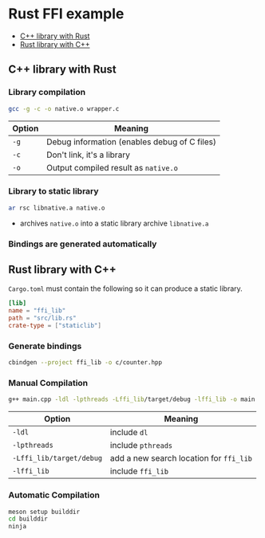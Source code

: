 # Rust FFI example

- [C++ library with Rust](https://github.com/MGlolenstine/rust_c_ffi/tree/main/cpp_lib_in_rust)
- [Rust library with C++](https://github.com/MGlolenstine/rust_c_ffi/tree/main/rust_lib_in_cpp)

## C++ library with Rust

### Library compilation

```bash
gcc -g -c -o native.o wrapper.c
```

|Option|Meaning|
|---|---|
|`-g`|Debug information (enables debug of C files)|
|`-c`|Don't link, it's a library|
|`-o`|Output compiled result as `native.o`|

### Library to static library

```bash
ar rsc libnative.a native.o
```

- archives `native.o` into a static library archive `libnative.a`

### Bindings are generated automatically

## Rust library with C++

`Cargo.toml` must contain the following so it can produce a static library.

```toml
[lib]
name = "ffi_lib"
path = "src/lib.rs"
crate-type = ["staticlib"]
```

### Generate bindings

```bash
cbindgen --project ffi_lib -o c/counter.hpp
```

### Manual Compilation

```bash
g++ main.cpp -ldl -lpthreads -Lffi_lib/target/debug -lffi_lib -o main
```

|Option|Meaning|
|---|---|
|`-ldl`| include `dl`|
|`-lpthreads`|include `pthreads`|
|`-Lffi_lib/target/debug`|add a new search location for `ffi_lib`|
|`-lffi_lib`|include `ffi_lib`|

### Automatic Compilation

```bash
meson setup builddir
cd builddir
ninja
```
